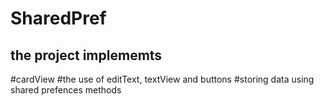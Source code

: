 # SharedPref
<h2>the project implememts </h2>
#cardView
#the use of editText, textView and buttons
#storing data using shared prefences methods
